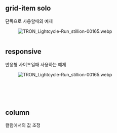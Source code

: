 
## grid-item solo

단독으로 사용할때의 예제

<figure class="grid-item" data-mobile="2">
<p><img src="https://goose.redgoose.me/data/upload/original/202306/TRON_Lightcycle-Run_stillion-00165.webp" alt="TRON_Lightcycle-Run_stillion-00165.webp"/></p>
<p><img src="https://goose.redgoose.me/data/upload/original/202305/AI_A_close-up_of_a_dragon_sculpture_made_of_jadeJadeJellyEx_a49035c7-2d53-4cd0-a9a3-5f4b99da8477.png" alt=""/></p>
</figure>


## responsive

반응형 사이즈일때 사용하는 예제

<figure class="grid-item" data-mobile="1" data-tablet="2" data-desktop="3" data-desktop-large="4" data-ratio="21/9" data-ratio-desktop="4/3">
<p><img src="https://goose.redgoose.me/data/upload/original/202306/TRON_Lightcycle-Run_stillion-00165.webp" alt="TRON_Lightcycle-Run_stillion-00165.webp"/></p>
<p><img src="https://goose.redgoose.me/data/upload/original/202305/AI_A_close-up_of_a_dragon_sculpture_made_of_jadeJadeJellyEx_a49035c7-2d53-4cd0-a9a3-5f4b99da8477.png" alt=""/></p>
<p><img src="https://goose.redgoose.me/data/upload/original/202305/864a27169821967-64535d45f32e9.jpg" alt=""/></p>
<p><img src="https://goose.redgoose.me/data/upload/original/202010/rg-20171021-000538.jpg" alt=""/></p>
<p><img src="https://goose.redgoose.me/data/upload/original/202103/rg-20180616-000192.jpg" alt=""/></p>
<p><img src="https://goose.redgoose.me/data/upload/original/202101/rg-20180526-000156.jpg" alt=""/></p>
</figure>


## column

컬럼에서의 값 조정

<figure class="grid-item" data-mobile="4" data-ratio="4/6">
<p col="4" col-tablet="2"><img src="https://goose.redgoose.me/data/upload/original/202305/AI_A_close-up_of_a_dragon_sculpture_made_of_jadeJadeJellyEx_a49035c7-2d53-4cd0-a9a3-5f4b99da8477.png" alt=""/></p>
<p col="4" col-tablet="2"><img src="https://goose.redgoose.me/data/upload/original/202305/864a27169821967-64535d45f32e9.jpg" alt=""/></p>
</figure>
